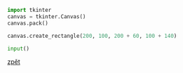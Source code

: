 ```python
import tkinter
canvas = tkinter.Canvas()
canvas.pack()

canvas.create_rectangle(200, 100, 200 + 60, 100 + 140)

input()
```
[zpět](../../programovani_uvod.md#úkol-4-2)